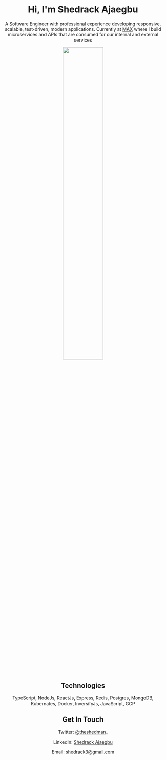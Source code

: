 <h1 align="center">Hi, I'm Shedrack Ajaegbu</h1>

<p align="center">A Software Engineer with professional experience developing responsive, scalable, test-driven, modern applications. Currently at <a href="https://max.ng">MAX</a> where I build microservices and APIs that are consumed for our internal and external services</p>

<p align="center"><img width="50%" src="https://github.com/Theshedman/Theshedman/master/blob/profile.jpg"></p>

<h2 align="center">Technologies</h2>
<p align="center">TypeScript, NodeJs, ReactJs, Express, Redis, Postgres, MongoDB, Kubernates, Docker, InversifyJs, JavaScript, GCP</p>

<h2 align="center">Get In Touch</h2>

<p align="center">Twitter: <a href="https://twitter.com/theshedman_">@theshedman_</a></p>
<p align="center">LinkedIn: <a href="https://linkedin.com/in/ajaegbu-shedrack">Shedrack Ajaegbu</a></p>
<p align="center">Email: <a href="mailto:shedrack3@gmail.com">shedrack3@gmail.com</a></p>
